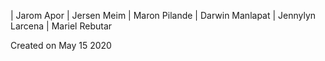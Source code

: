 | Jarom Apor | Jersen Meim | Maron Pilande | Darwin Manlapat | Jennylyn Larcena | Mariel Rebutar

Created on May 15 2020
